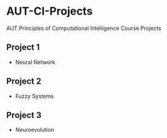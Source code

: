 # AUT-CI-Projects
AUT Principles of Computational Intelligence Course Projects

## Project 1
- Neural Network

## Project 2
- Fuzzy Systems

## Project 3
- Neuroevolution
